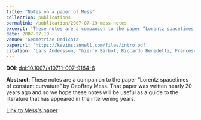 ```yaml
---
title: "Notes on a paper of Mess"
collection: publications
permalink: /publication/2007-07-19-mess-notes
excerpt: 'These notes are a companion to the paper “Lorentz spacetimes of constant curvature” by Geoffrey Mess.'
date: 2007-07-19
venue: 'Geometriae Dedicata'
paperurl: 'https://kevinscannell.com/files/intro.pdf'
citation: 'Lars Andersson, Thierry Barbot, Riccardo Benedetti, Francesco Bonsante, William M. Goldman, François Labourie, Kevin P. Scannell, and Jean-Marc Schlenker. Notes on a paper of Mess. <i>Geometriae Dedicata</i>, 126(1):47–70, 2007.'
---
```


**DOI**: [doi:10.1007/s10711-007-9164-6](http://dx.doi.org/10.1007/s10711-007-9164-6)

**Abstract**: These notes are a companion to the paper “Lorentz spacetimes of constant curvature” by Geoffrey Mess. That paper was written nearly 20 years ago and so we hope these notes will be useful as a guide to the literature that has appeared in the intervening years.

[Link to Mess's paper](/files/lscc.pdf)
